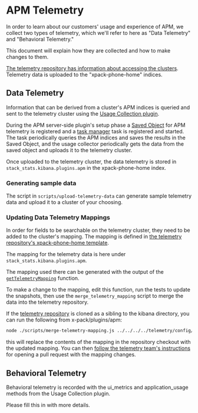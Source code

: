 # APM Telemetry

In order to learn about our customers' usage and experience of APM, we collect
two types of telemetry, which we'll refer to here as "Data Telemetry" and
"Behavioral Telemetry."

This document will explain how they are collected and how to make changes to
them.

[The telemetry repository has information about accessing the clusters](https://github.com/elastic/telemetry#kibana-access).
Telemetry data is uploaded to the "xpack-phone-home" indices.

## Data Telemetry

Information that can be derived from a cluster's APM indices is queried and sent
to the telemetry cluster using the
[Usage Collection plugin](../../../../src/plugins/usage_collection/README.md).

During the APM server-side plugin's setup phase a
[Saved Object](https://www.elastic.co/guide/en/kibana/master/managing-saved-objects.html)
for APM telemetry is registered and a
[task manager](../../task_manager/server/README.md) task is registered and started.
The task periodically queries the APM indices and saves the results in the Saved
Object, and the usage collector periodically gets the data from the saved object
and uploads it to the telemetry cluster.

Once uploaded to the telemetry cluster, the data telemetry is stored in
`stack_stats.kibana.plugins.apm` in the xpack-phone-home index.

### Generating sample data

The script in `scripts/upload-telemetry-data` can generate sample telemetry data and upload it to a cluster of your choosing.

### Updating Data Telemetry Mappings

In order for fields to be searchable on the telemetry cluster, they need to be
added to the cluster's mapping. The mapping is defined in
[the telemetry repository's xpack-phone-home template](https://github.com/elastic/telemetry/blob/master/config/templates/xpack-phone-home.json).

The mapping for the telemetry data is here under `stack_stats.kibana.plugins.apm`.

The mapping used there can be generated with the output of the [`getTelemetryMapping`](../common/apm_telemetry.ts) function.

To make a change to the mapping, edit this function, run the tests to update the snapshots, then use the `merge_telemetry_mapping` script to merge the data into the telemetry repository.

If the [telemetry repository](https://github.com/elastic/telemetry) is cloned as a sibling to the kibana directory, you can run the following from x-pack/plugins/apm:

```bash
node ./scripts/merge-telemetry-mapping.js ../../../../telemetry/config/templates/xpack-phone-home.json
```

this will replace the contents of the mapping in the repository checkout with the updated mapping. You can then [follow the telemetry team's instructions](https://github.com/elastic/telemetry#mappings) for opening a pull request with the mapping changes.

## Behavioral Telemetry

Behavioral telemetry is recorded with the ui_metrics and application_usage methods from the Usage Collection plugin.

Please fill this in with more details.

